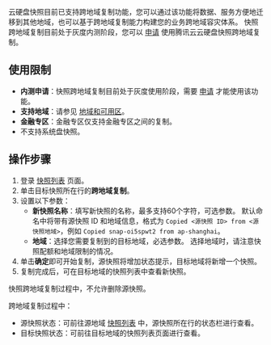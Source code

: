 云硬盘快照目前已支持跨地域复制功能，您可以通过该功能将数据、服务方便地迁移到其他地域，也可以基于跨地域复制能力构建您的业务跨地域容灾体系。
快照跨地域复制目前处于灰度内测阶段，您可以 [申请](https://console.intl.cloud.tencent.com/workorder/category) 使用腾讯云云硬盘快照跨地域复制。

## 使用限制
- **内测申请**：快照跨地域复制目前处于灰度使用阶段，需要 [申请](https://console.intl.cloud.tencent.com/workorder/category) 才能使用该功能。
- **支持地域**：请参见 [地域和可用区](https://intl.cloud.tencent.com/document/product/362/32396)。
- **金融专区**：金融专区仅支持金融专区之间的复制。
- 不支持系统盘快照。


## 操作步骤

1. 登录 [快照列表](https://console.cloud.tencent.com/cvm/snapshot) 页面。
2. 单击目标快照所在行的**跨地域复制**。
3. 设置以下参数：
    - **新快照名称**：填写新快照的名称，最多支持60个字符，可选参数。
    默认命名中将带有源快照 ID 和地域信息，格式为 `Copied <源快照 ID> from <源快照地域>`，例如 `Copied snap-oi5spwt2 from ap-shanghai`。
    - **地域**：选择您需要复制到的目标地域，必选参数。
    选择地域时，请注意快照配额和地域限制的情况。
4. 单击**确定**即可开始复制，源快照将增加状态提示，目标地域将新增一个快照。 
5. 复制完成后，可在目标地域的快照列表中查看新快照。
<dx-alert infotype="notice" title="">
快照跨地域复制过程中，不允许删除源快照。
</dx-alert>

跨地域复制过程中：
 - 源快照状态：可前往源地域 [快照列表](https://console.cloud.tencent.com/cvm/snapshot) 中，源快照所在行的状态栏进行查看。
 - 目标快照状态：可前往目标地域的快照列表页面进行查看。


